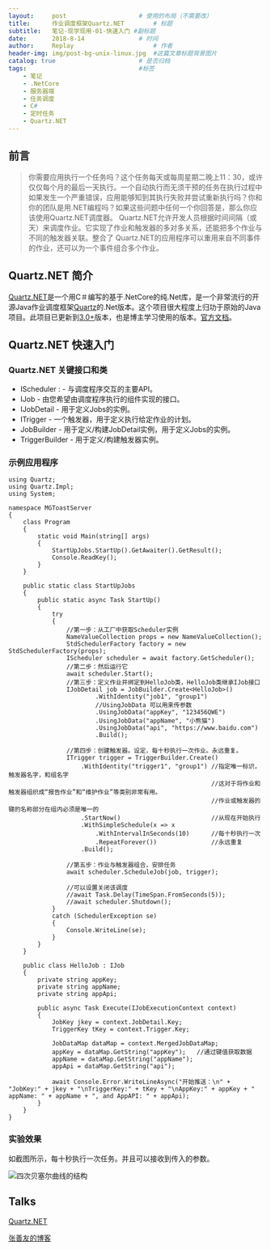 ```yaml
---
layout:     post   				    # 使用的布局（不需要改）
title:      作业调度框架Quartz.NET  		# 标题 
subtitle:   笔记-现学现用-01-快速入门 #副标题
date:       2018-8-14				# 时间
author:     Replay 						# 作者
header-img: img/post-bg-unix-linux.jpg 	#这篇文章标题背景图片
catalog: true 						# 是否归档
tags:								#标签
    - 笔记
    - .NetCore
    - 服务器端
    - 任务调度
    - C#
    - 定时任务
    - Quartz.NET
---
```


## 前言
> 你需要应用执行一个任务吗？这个任务每天或每周星期二晚上11：30，或许仅仅每个月的最后一天执行。一个自动执行而无须干预的任务在执行过程中如果发生一个严重错误，应用能够知到其执行失败并尝试重新执行吗？你和你的团队是用.NET编程吗？如果这些问题中任何一个你回答是，那么你应该使用Quartz.NET调度器。 Quartz.NET允许开发人员根据时间间隔（或天）来调度作业。它实现了作业和触发器的多对多关系，还能把多个作业与不同的触发器关联。整合了 Quartz.NET的应用程序可以重用来自不同事件的作业，还可以为一个事件组合多个作业。

## Quartz.NET 简介

[Quartz.NET](https://www.quartz-scheduler.net/index.html)是一个用C＃编写的基于.NetCore的纯.Net库，是一个非常流行的开源Java作业调度框架[Quartz](http://www.quartz-scheduler.org)的.Net版本。这个项目很大程度上归功于原始的Java项目。此项目已更新到[3.0+](https://www.quartz-scheduler.net/index.html)版本，也是博主学习使用的版本。[官方文档](https://www.quartz-scheduler.net/documentation/index.html)。

## Quartz.NET 快速入门

### Quartz.NET 关键接口和类

- IScheduler :  - 与调度程序交互的主要API。
- IJob - 由您希望由调度程序执行的组件实现的接口。
- IJobDetail - 用于定义Jobs的实例。
- ITrigger - 一个触发器，用于定义执行给定作业的计划。
- JobBuilder - 用于定义/构建JobDetail实例，用于定义Jobs的实例。
- TriggerBuilder - 用于定义/构建触发器实例。

### 示例应用程序

```CShape
using Quartz;
using Quartz.Impl;
using System;

namespace MGToastServer
{
    class Program
    {
        static void Main(string[] args)
        {
            StartUpJobs.StartUp().GetAwaiter().GetResult();
            Console.ReadKey();
        }
    }

    public static class StartUpJobs
    {
        public static async Task StartUp()
        {
            try
            {
                //第一步：从工厂中获取Scheduler实例
                NameValueCollection props = new NameValueCollection();
                StdSchedulerFactory factory = new StdSchedulerFactory(props);
                IScheduler scheduler = await factory.GetScheduler();
                //第二步：然后运行它
                await scheduler.Start();
                //第三步：定义作业并绑定到HelloJob类，HelloJob类继承IJob接口
                IJobDetail job = JobBuilder.Create<HelloJob>()
                        .WithIdentity("job1", "group1")
                        //UsingJobData 可以用来传参数
                        .UsingJobData("appKey", "123456QWE")
                        .UsingJobData("appName", "小熊猫")
                        .UsingJobData("api", "https://www.baidu.com")
                        .Build();

                //第四步：创建触发器。设定，每十秒执行一次作业。永远重复。
                ITrigger trigger = TriggerBuilder.Create()
                    .WithIdentity("trigger1", "group1") //指定唯一标识，触发器名字，和组名字
                                                        //这对于将作业和触发器组织成“报告作业”和“维护作业”等类别非常有用。
                                                        //作业或触发器的键的名称部分在组内必须是唯一的
                    .StartNow()                         //从现在开始执行
                    .WithSimpleSchedule(x => x
                        .WithIntervalInSeconds(10)      //每十秒执行一次
                        .RepeatForever())               //永远重复
                    .Build();

                //第五步：作业与触发器组合，安排任务
                await scheduler.ScheduleJob(job, trigger);

                //可以设置关闭该调度
                //await Task.Delay(TimeSpan.FromSeconds(5));
                //await scheduler.Shutdown();
            }
            catch (SchedulerException se)
            {
                Console.WriteLine(se);
            }
        }
    }

    public class HelloJob : IJob
    {
        private string appKey;
        private string appName;
        private string appApi;

        public async Task Execute(IJobExecutionContext context)
        {
            JobKey jkey = context.JobDetail.Key;
            TriggerKey tKey = context.Trigger.Key;

            JobDataMap dataMap = context.MergedJobDataMap;
            appKey = dataMap.GetString("appKey");   //通过键值获取数据
            appName = dataMap.GetString("appName");
            appApi = dataMap.GetString("api");

            await Console.Error.WriteLineAsync("开始推送：\n" + "JobKey:" + jkey + "\nTriggerKey:" + tKey + "\nAppKey:" + appKey + " appName: " + appName + ", and AppAPI: " + appApi);
        }
    }
}
```

### 实验效果

如截图所示，每十秒执行一次任务。并且可以接收到传入的参数。

![四次贝塞尔曲线的结构](https://replay923.github.io/BlogResources/Quartz/quartz.png)

## Talks

[Quartz.NET](https://www.quartz-scheduler.net/index.html)

[张善友的博客](http://www.cnblogs.com/shanyou/archive/2007/08/25/QuartzNETtutorial.html)